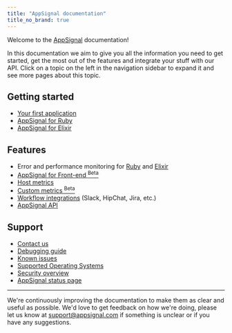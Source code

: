 ```yaml
---
title: "AppSignal documentation"
title_no_brand: true
---
```


Welcome to the [AppSignal](https://appsignal.com) documentation!

In this documentation we aim to give you all the information you need to get started, get the most out of the features and integrate your stuff with our API. Click on a topic on the left in the navigation sidebar to expand it and see more pages about this topic.

## Getting started

- [Your first application](/getting-started/new-application.html)
- [AppSignal for Ruby](/ruby/index.html)
- [AppSignal for Elixir](/elixir/index.html)

## Features

- Error and performance monitoring for [Ruby](/ruby/index.html) and [Elixir](/elixir/index.html)
- [AppSignal for Front-end <sup>Beta</sup>](/front-end/)
- [Host metrics](/metrics/host.html)
- [Custom metrics <sup>Beta</sup>](/metrics/custom.html)
- [Workflow integrations](/application/integrations/index.html) (Slack, HipChat, Jira, etc.)
- [AppSignal API](/api/index.html)

## Support

- [Contact us](mailto:support@appsignal.com)
- [Debugging guide](/support/debugging.html)
- [Known issues](/support/known-issues.html)
- [Supported Operating Systems](/support/operating-systems.html)
- [Security overview](/appsignal/security.html)
- [AppSignal status page](https://status.appsignal.com)

---

We're continuously improving the documentation to make them as clear and useful as possible. We'd love to get feedback on how we're doing, please let us know at [support@appsignal.com](mailto:support@appsignal.com) if something is unclear or if you have any suggestions.
